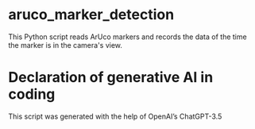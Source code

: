 # aruco_marker_detection
This Python script reads ArUco markers and records the data of the time the marker is in the camera's view.

# Declaration of generative AI in coding
This script was generated with the help of  OpenAI’s ChatGPT-3.5 
